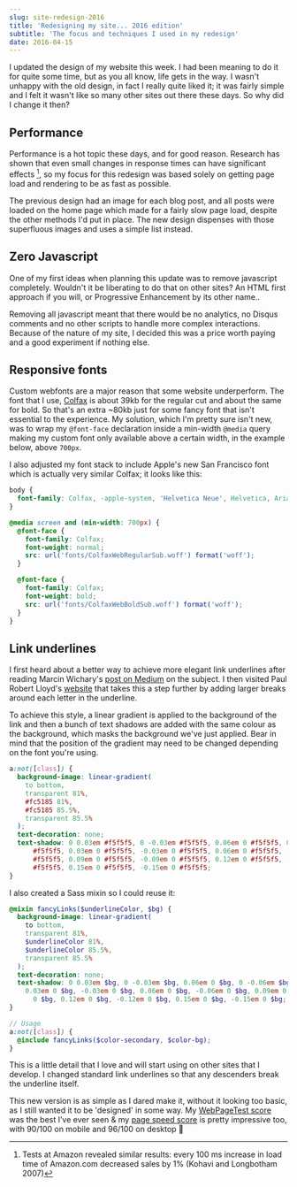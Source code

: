 ```yaml
---
slug: site-redesign-2016
title: 'Redesigning my site... 2016 edition'
subtitle: 'The focus and techniques I used in my redesign'
date: 2016-04-15
---
```


I updated the design of my website this week. I had been meaning to do it for quite some time, but as you all know, life gets in the way. I wasn't unhappy with the old design, in fact I really quite liked it; it was fairly simple and I felt it wasn't like so many other sites out there these days. So why did I change it then?

## Performance

Performance is a hot topic these days, and for good reason. Research has shown that even small changes in response times can have significant effects [^1], so my focus for this redesign was based solely on getting page load and rendering to be as fast as possible.

The previous design had an image for each blog post, and all posts were loaded on the home page which made for a fairly slow page load, despite the other methods I'd put in place. The new design dispenses with those superfluous images and uses a simple list instead.

## Zero Javascript

One of my first ideas when planning this update was to remove javascript completely. Wouldn't it be liberating to do that on other sites? An HTML first approach if you will, or Progressive Enhancement by its other name..

Removing all javascript meant that there would be no analytics, no Disqus comments and no other scripts to handle more complex interactions. Because of the nature of my site, I decided this was a price worth paying and a good experiment if nothing else.

## Responsive fonts

Custom webfonts are a major reason that some website underperform. The font that I use, [Colfax](https://processtypefoundry.com/fonts/colfax/) is about 39kb for the regular cut and about the same for bold. So that's an extra ~80kb just for some fancy font that isn't essential to the experience. My solution, which I'm pretty sure isn't new, was to wrap my `@font-face` declaration inside a min-width `@media` query making my custom font only available above a certain width, in the example below, above `700px`.

I also adjusted my font stack to include Apple's new San Francisco font which is actually very similar Colfax; it looks like this:

```css
body {
  font-family: Colfax, -apple-system, 'Helvetica Neue', Helvetica, Arial, sans-serif;
}
```

```css
@media screen and (min-width: 700px) {
  @font-face {
    font-family: Colfax;
    font-weight: normal;
    src: url('fonts/ColfaxWebRegularSub.woff') format('woff');
  }

  @font-face {
    font-family: Colfax;
    font-weight: bold;
    src: url('fonts/ColfaxWebBoldSub.woff') format('woff');
  }
}
```

## Link underlines

I first heard about a better way to achieve more elegant link underlines after reading Marcin Wichary's [post on Medium](https://medium.com/designing-medium/crafting-link-underlines-on-medium-7c03a9274f9#.sigdjkj11) on the subject. I then visited Paul Robert Lloyd's [website](https://paulrobertlloyd.com/) that takes this a step further by adding larger breaks around each letter in the underline.

To achieve this style, a linear gradient is applied to the background of the link and then a bunch of text shadows are added with the same colour as the background, which masks the background we've just applied. Bear in mind that the position of the gradient may need to be changed depending on the font you're using.

```css
a:not([class]) {
  background-image: linear-gradient(
    to bottom,
    transparent 81%,
    #fc5185 81%,
    #fc5185 85.5%,
    transparent 85.5%
  );
  text-decoration: none;
  text-shadow: 0 0.03em #f5f5f5, 0 -0.03em #f5f5f5, 0.06em 0 #f5f5f5, 0 -0.06em
      #f5f5f5, 0.03em 0 #f5f5f5, -0.03em 0 #f5f5f5, 0.06em 0 #f5f5f5, -0.06em 0
      #f5f5f5, 0.09em 0 #f5f5f5, -0.09em 0 #f5f5f5, 0.12em 0 #f5f5f5, -0.12em 0
      #f5f5f5, 0.15em 0 #f5f5f5, -0.15em 0 #f5f5f5;
}
```

I also created a Sass mixin so I could reuse it:

```scss
@mixin fancyLinks($underlineColor, $bg) {
  background-image: linear-gradient(
    to bottom,
    transparent 81%,
    $underlineColor 81%,
    $underlineColor 85.5%,
    transparent 85.5%
  );
  text-decoration: none;
  text-shadow: 0 0.03em $bg, 0 -0.03em $bg, 0.06em 0 $bg, 0 -0.06em $bg,
    0.03em 0 $bg, -0.03em 0 $bg, 0.06em 0 $bg, -0.06em 0 $bg, 0.09em 0 $bg, -0.09em
      0 $bg, 0.12em 0 $bg, -0.12em 0 $bg, 0.15em 0 $bg, -0.15em 0 $bg;
}

// Usage
a:not([class]) {
  @include fancyLinks($color-secondary, $color-bg);
}
```

This is a little detail that I love and will start using on other sites that I develop. I changed standard link underlines so that any descenders break the underline itself.

This new version is as simple as I dared make it, without it looking too basic, as I still wanted it to be 'designed' in some way. My [WebPageTest score](http://www.webpagetest.org/result/160420_GW_BC8/) was the best I’ve ever seen & my [page speed score](https://developers.google.com/speed/pagespeed/insights/?url=zander.wtf&tab=desktop) is pretty impressive too, with 90/100 on mobile and 96/100 on desktop 🎉

[^1]: Tests at Amazon revealed similar results: every 100 ms increase in load time of Amazon.com decreased sales by 1% (Kohavi and Longbotham 2007)
